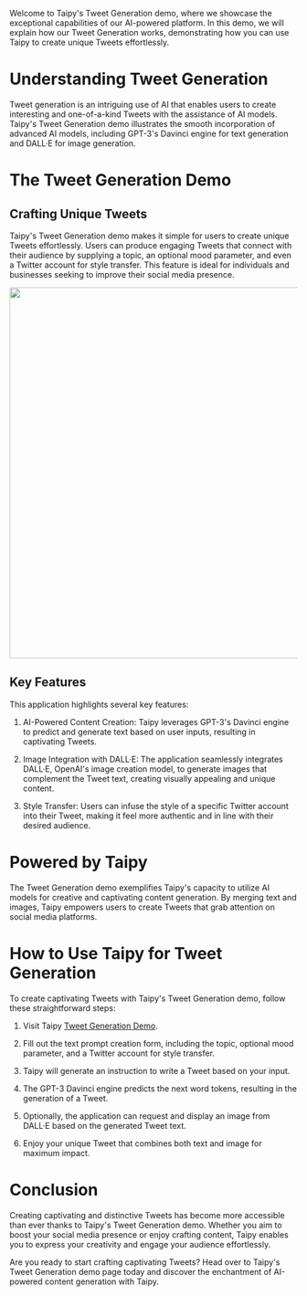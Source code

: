Welcome to Taipy's Tweet Generation demo, where we showcase the exceptional capabilities of our 
AI-powered platform. In this demo, we will explain how our Tweet Generation 
works, demonstrating how you can use Taipy to create unique Tweets effortlessly.

# Understanding Tweet Generation
Tweet generation is an intriguing use of AI that enables users to create interesting and 
one-of-a-kind Tweets with the assistance of AI models. Taipy's Tweet Generation demo illustrates 
the smooth incorporation of advanced AI models, including GPT-3's Davinci engine for text 
generation and DALL·E for image generation.

# The Tweet Generation Demo
## Crafting Unique Tweets
Taipy's Tweet Generation demo makes it simple for users to create unique Tweets effortlessly. 
Users can produce engaging Tweets that connect with their audience by supplying a topic, an 
optional mood parameter, and even a Twitter account for style transfer. This feature is ideal 
for individuals and businesses seeking to improve their social media presence.

<img src=https://github.com/Avaiga/taipy-doc/assets/31435778/bf4922e2-1f75-4c74-bdad-83c5df71a942 width="650">


## Key Features
This application highlights several key features:

1. AI-Powered Content Creation: Taipy leverages GPT-3's Davinci engine to predict and generate 
    text based on user inputs, resulting in captivating Tweets.

2. Image Integration with DALL·E: The application seamlessly integrates DALL·E, OpenAI's image 
    creation model, to generate images that complement the Tweet text, creating visually 
    appealing and unique content.

3. Style Transfer: Users can infuse the style of a specific Twitter account into their Tweet, 
    making it feel more authentic and in line with their desired audience.

# Powered by Taipy
The Tweet Generation demo exemplifies Taipy's capacity to utilize AI models for creative and 
captivating content generation. By merging text and images, Taipy empowers users to create 
Tweets that grab attention on social media platforms.

# How to Use Taipy for Tweet Generation
To create captivating Tweets with Taipy's Tweet Generation demo, follow these straightforward steps:

1. Visit Taipy [Tweet Generation Demo](https://tweet-generation.taipy.cloud/).

2. Fill out the text prompt creation form, including the topic, optional mood parameter, and a 
    Twitter account for style transfer.

3. Taipy will generate an instruction to write a Tweet based on your input.

4. The GPT-3 Davinci engine predicts the next word tokens, resulting in the generation of a Tweet.

5. Optionally, the application can request and display an image from DALL·E based on the 
    generated Tweet text.

6. Enjoy your unique Tweet that combines both text and image for maximum impact.

# Conclusion
Creating captivating and distinctive Tweets has become more accessible than ever thanks to 
Taipy's Tweet Generation demo. Whether you aim to boost your social media presence or enjoy 
crafting content, Taipy enables you to express your creativity and engage your audience 
effortlessly.

Are you ready to start crafting captivating Tweets? Head over to Taipy's Tweet Generation demo 
page today and discover the enchantment of AI-powered content generation with Taipy.
